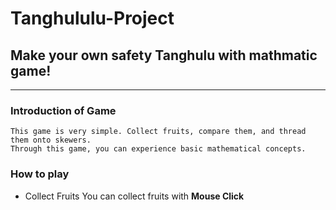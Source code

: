 Tanghululu-Project
==================

## Make your own safety Tanghulu with mathmatic game!



----------------------------------------------------------

### Introduction of Game
    This game is very simple. Collect fruits, compare them, and thread them onto skewers.
    Through this game, you can experience basic mathematical concepts.

### How to play
+ Collect Fruits
    You can collect fruits with **Mouse Click**
